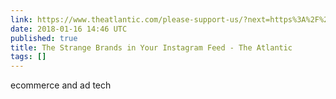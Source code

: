 ```yaml
---
link: https://www.theatlantic.com/please-support-us/?next=https%3A%2F%2Fwww.theatlantic.com%2Ftechnology%2Farchive%2F2018%2F01%2Fthe-strange-brands-in-your-instagram-feed%2F550136%2F
date: 2018-01-16 14:46 UTC
published: true
title: The Strange Brands in Your Instagram Feed - The Atlantic
tags: []
---
```


ecommerce and ad tech
